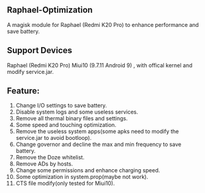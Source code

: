 ## Raphael-Optimization

A magisk module for Raphael (Redmi K20 Pro) to enhance performance and save battery.

## Support Devices

Raphael (Redmi K20 Pro) Miui10 (9.7.11 Android 9) , with offical kernel and modify service.jar.

## Feature:

1. Change I/O settings to save battery.
2. Disable system logs and some useless services.
3. Remove all thermal binary files and settings.
4. Some speed and touching optimization.
5. Remove the useless system apps(some apks need to modify the service.jar to avoid bootloop).
6. Change governor and decline the max and min frequency to save battery.
7. Remove the Doze whitelist.
8. Remove ADs by hosts.
9. Change some permissions and enhance charging speed.
10. Some optimization in system.prop(maybe not work).
11. CTS file modify(only tested for Miui10).
